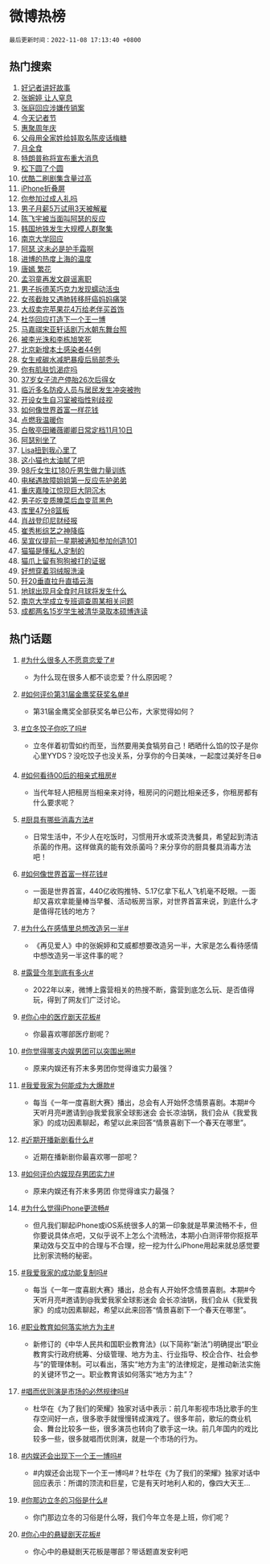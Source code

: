 # 微博热榜

`最后更新时间：2022-11-08 17:13:40 +0800`

## 热门搜索

1. [好记者讲好故事](https://m.weibo.cn/search?containerid=100103type%3D1%26t%3D10%26q%3D%23%E5%A5%BD%E8%AE%B0%E8%80%85%E8%AE%B2%E5%A5%BD%E6%95%85%E4%BA%8B%23&stream_entry_id=51&isnewpage=1&extparam=seat%3D1%26c_type%3D51%26pos%3D0%26cate%3D10103%26filter_type%3Drealtimehot%26dgr%3D0%26display_time%3D1667898818%26pre_seqid%3D16678988185170258174271&luicode=10000011&lfid=106003type%253D25%2526t%253D3%2526disable_hot%253D1%2526filter_type%253Drealtimehot)
1. [张婉婷 让人窒息](https://m.weibo.cn/search?containerid=100103type%3D1%26t%3D10%26q%3D%E5%BC%A0%E5%A9%89%E5%A9%B7+%E8%AE%A9%E4%BA%BA%E7%AA%92%E6%81%AF&stream_entry_id=31&isnewpage=1&extparam=seat%3D1%26c_type%3D31%26q%3D%25E5%25BC%25A0%25E5%25A9%2589%25E5%25A9%25B7%2520%25E8%25AE%25A9%25E4%25BA%25BA%25E7%25AA%2592%25E6%2581%25AF%26pos%3D0%26flag%3D2%26band_rank%3D1%26dgr%3D0%26filter_type%3Drealtimehot%26realpos%3D1%26cate%3D5001%26lcate%3D5001%26display_time%3D1667898818%26pre_seqid%3D16678988185170258174271&luicode=10000011&lfid=106003type%253D25%2526t%253D3%2526disable_hot%253D1%2526filter_type%253Drealtimehot)
1. [张庭回应涉嫌传销案](https://m.weibo.cn/search?containerid=100103type%3D1%26t%3D10%26q%3D%23%E5%BC%A0%E5%BA%AD%E5%9B%9E%E5%BA%94%E6%B6%89%E5%AB%8C%E4%BC%A0%E9%94%80%E6%A1%88%23&stream_entry_id=31&isnewpage=1&extparam=seat%3D1%26c_type%3D31%26q%3D%2523%25E5%25BC%25A0%25E5%25BA%25AD%25E5%259B%259E%25E5%25BA%2594%25E6%25B6%2589%25E5%25AB%258C%25E4%25BC%25A0%25E9%2594%2580%25E6%25A1%2588%2523%26pos%3D1%26flag%3D1%26band_rank%3D2%26dgr%3D0%26filter_type%3Drealtimehot%26realpos%3D2%26cate%3D5001%26lcate%3D5001%26display_time%3D1667898818%26pre_seqid%3D16678988185170258174271&luicode=10000011&lfid=106003type%253D25%2526t%253D3%2526disable_hot%253D1%2526filter_type%253Drealtimehot)
1. [今天记者节](https://m.weibo.cn/search?containerid=100103type%3D1%26t%3D10%26q%3D%23%E4%BB%8A%E5%A4%A9%E8%AE%B0%E8%80%85%E8%8A%82%23&stream_entry_id=31&isnewpage=1&extparam=seat%3D1%26c_type%3D31%26q%3D%2523%25E4%25BB%258A%25E5%25A4%25A9%25E8%25AE%25B0%25E8%2580%2585%25E8%258A%2582%2523%26pos%3D2%26flag%3D0%26band_rank%3D3%26dgr%3D0%26filter_type%3Drealtimehot%26realpos%3D3%26cate%3D5001%26lcate%3D5001%26display_time%3D1667898818%26pre_seqid%3D16678988185170258174271&luicode=10000011&lfid=106003type%253D25%2526t%253D3%2526disable_hot%253D1%2526filter_type%253Drealtimehot)
1. [惠聚周年庆](https://m.weibo.cn/search?containerid=100103type%3D1%26t%3D10%26q%3D%E6%83%A0%E8%81%9A%E5%91%A8%E5%B9%B4%E5%BA%86&stream_entry_id=31&isnewpage=1&extparam=seat%3D1%26c_type%3D31%26q%3D%25E6%2583%25A0%25E8%2581%259A%25E5%2591%25A8%25E5%25B9%25B4%25E5%25BA%2586%26pos%3D3%26band_rank%3D4%26dgr%3D0%26filter_type%3Drealtimehot%26adid%3D170596%26cate%3D5001%26lcate%3D5001%26display_time%3D1667898818%26pre_seqid%3D16678988185170258174271&luicode=10000011&lfid=106003type%253D25%2526t%253D3%2526disable_hot%253D1%2526filter_type%253Drealtimehot)
1. [父母用全家姓给娃取名陈皮话梅糖](https://m.weibo.cn/search?containerid=100103type%3D1%26t%3D10%26q%3D%23%E7%88%B6%E6%AF%8D%E7%94%A8%E5%85%A8%E5%AE%B6%E5%A7%93%E7%BB%99%E5%A8%83%E5%8F%96%E5%90%8D%E9%99%88%E7%9A%AE%E8%AF%9D%E6%A2%85%E7%B3%96%23&stream_entry_id=31&isnewpage=1&extparam=seat%3D1%26c_type%3D31%26q%3D%2523%25E7%2588%25B6%25E6%25AF%258D%25E7%2594%25A8%25E5%2585%25A8%25E5%25AE%25B6%25E5%25A7%2593%25E7%25BB%2599%25E5%25A8%2583%25E5%258F%2596%25E5%2590%258D%25E9%2599%2588%25E7%259A%25AE%25E8%25AF%259D%25E6%25A2%2585%25E7%25B3%2596%2523%26pos%3D4%26flag%3D1%26band_rank%3D4%26dgr%3D0%26filter_type%3Drealtimehot%26realpos%3D4%26cate%3D5001%26lcate%3D5001%26display_time%3D1667898818%26pre_seqid%3D16678988185170258174271&luicode=10000011&lfid=106003type%253D25%2526t%253D3%2526disable_hot%253D1%2526filter_type%253Drealtimehot)
1. [月全食](https://m.weibo.cn/search?containerid=100103type%3D1%26t%3D10%26q%3D%E6%9C%88%E5%85%A8%E9%A3%9F&stream_entry_id=31&isnewpage=1&extparam=seat%3D1%26c_type%3D31%26q%3D%25E6%259C%2588%25E5%2585%25A8%25E9%25A3%259F%26pos%3D5%26flag%3D1%26band_rank%3D5%26dgr%3D0%26filter_type%3Drealtimehot%26realpos%3D5%26cate%3D5001%26lcate%3D5001%26display_time%3D1667898818%26pre_seqid%3D16678988185170258174271&luicode=10000011&lfid=106003type%253D25%2526t%253D3%2526disable_hot%253D1%2526filter_type%253Drealtimehot)
1. [特朗普称将宣布重大消息](https://m.weibo.cn/search?containerid=100103type%3D1%26t%3D10%26q%3D%23%E7%89%B9%E6%9C%97%E6%99%AE%E7%A7%B0%E5%B0%86%E5%AE%A3%E5%B8%83%E9%87%8D%E5%A4%A7%E6%B6%88%E6%81%AF%23&stream_entry_id=31&isnewpage=1&extparam=seat%3D1%26c_type%3D31%26q%3D%2523%25E7%2589%25B9%25E6%259C%2597%25E6%2599%25AE%25E7%25A7%25B0%25E5%25B0%2586%25E5%25AE%25A3%25E5%25B8%2583%25E9%2587%258D%25E5%25A4%25A7%25E6%25B6%2588%25E6%2581%25AF%2523%26pos%3D6%26flag%3D0%26band_rank%3D6%26dgr%3D0%26filter_type%3Drealtimehot%26realpos%3D6%26cate%3D5001%26lcate%3D5001%26display_time%3D1667898818%26pre_seqid%3D16678988185170258174271&luicode=10000011&lfid=106003type%253D25%2526t%253D3%2526disable_hot%253D1%2526filter_type%253Drealtimehot)
1. [松下圆了个圆](https://m.weibo.cn/search?containerid=100103type%3D1%26t%3D10%26q%3D%23%E6%9D%BE%E4%B8%8B%E5%9C%86%E4%BA%86%E4%B8%AA%E5%9C%86%23&stream_entry_id=31&isnewpage=1&extparam=seat%3D1%26c_type%3D31%26dgr%3D0%26q%3D%2523%25E6%259D%25BE%25E4%25B8%258B%25E5%259C%2586%25E4%25BA%2586%25E4%25B8%25AA%25E5%259C%2586%2523%26pos%3D7%26band_rank%3D7%26topic_ad%3D1%26filter_type%3Drealtimehot%26adid%3D170774%26cate%3D5001%26lcate%3D5001%26display_time%3D1667898818%26pre_seqid%3D16678988185170258174271&luicode=10000011&lfid=106003type%253D25%2526t%253D3%2526disable_hot%253D1%2526filter_type%253Drealtimehot)
1. [优酷二刷剧集含量过高](https://m.weibo.cn/search?containerid=100103type%3D1%26t%3D10%26q%3D%23%E4%BC%98%E9%85%B7%E4%BA%8C%E5%88%B7%E5%89%A7%E9%9B%86%E5%90%AB%E9%87%8F%E8%BF%87%E9%AB%98%23&stream_entry_id=31&isnewpage=1&extparam=seat%3D1%26c_type%3D31%26q%3D%2523%25E4%25BC%2598%25E9%2585%25B7%25E4%25BA%258C%25E5%2588%25B7%25E5%2589%25A7%25E9%259B%2586%25E5%2590%25AB%25E9%2587%258F%25E8%25BF%2587%25E9%25AB%2598%2523%26pos%3D8%26flag%3D1%26band_rank%3D7%26dgr%3D0%26filter_type%3Drealtimehot%26realpos%3D7%26cate%3D5001%26lcate%3D5001%26display_time%3D1667898818%26pre_seqid%3D16678988185170258174271&luicode=10000011&lfid=106003type%253D25%2526t%253D3%2526disable_hot%253D1%2526filter_type%253Drealtimehot)
1. [iPhone折叠屏](https://m.weibo.cn/search?containerid=100103type%3D1%26t%3D10%26q%3DiPhone%E6%8A%98%E5%8F%A0%E5%B1%8F&stream_entry_id=31&isnewpage=1&extparam=seat%3D1%26c_type%3D31%26q%3DiPhone%25E6%258A%2598%25E5%258F%25A0%25E5%25B1%258F%26pos%3D9%26flag%3D0%26band_rank%3D8%26dgr%3D0%26filter_type%3Drealtimehot%26realpos%3D8%26cate%3D5001%26lcate%3D5001%26display_time%3D1667898818%26pre_seqid%3D16678988185170258174271&luicode=10000011&lfid=106003type%253D25%2526t%253D3%2526disable_hot%253D1%2526filter_type%253Drealtimehot)
1. [你参加过成人礼吗](https://m.weibo.cn/search?containerid=100103type%3D1%26t%3D10%26q%3D%23%E4%BD%A0%E5%8F%82%E5%8A%A0%E8%BF%87%E6%88%90%E4%BA%BA%E7%A4%BC%E5%90%97%23&stream_entry_id=31&isnewpage=1&extparam=seat%3D1%26c_type%3D31%26q%3D%2523%25E4%25BD%25A0%25E5%258F%2582%25E5%258A%25A0%25E8%25BF%2587%25E6%2588%2590%25E4%25BA%25BA%25E7%25A4%25BC%25E5%2590%2597%2523%26pos%3D10%26flag%3D1%26band_rank%3D9%26dgr%3D0%26filter_type%3Drealtimehot%26realpos%3D9%26cate%3D5001%26lcate%3D5001%26display_time%3D1667898818%26pre_seqid%3D16678988185170258174271&luicode=10000011&lfid=106003type%253D25%2526t%253D3%2526disable_hot%253D1%2526filter_type%253Drealtimehot)
1. [男子月薪5万试用3天被解雇](https://m.weibo.cn/search?containerid=100103type%3D1%26t%3D10%26q%3D%23%E7%94%B7%E5%AD%90%E6%9C%88%E8%96%AA5%E4%B8%87%E8%AF%95%E7%94%A83%E5%A4%A9%E8%A2%AB%E8%A7%A3%E9%9B%87%23&stream_entry_id=31&isnewpage=1&extparam=seat%3D1%26c_type%3D31%26q%3D%2523%25E7%2594%25B7%25E5%25AD%2590%25E6%259C%2588%25E8%2596%25AA5%25E4%25B8%2587%25E8%25AF%2595%25E7%2594%25A83%25E5%25A4%25A9%25E8%25A2%25AB%25E8%25A7%25A3%25E9%259B%2587%2523%26pos%3D11%26flag%3D2%26band_rank%3D10%26dgr%3D0%26filter_type%3Drealtimehot%26realpos%3D10%26cate%3D5001%26lcate%3D5001%26display_time%3D1667898818%26pre_seqid%3D16678988185170258174271&luicode=10000011&lfid=106003type%253D25%2526t%253D3%2526disable_hot%253D1%2526filter_type%253Drealtimehot)
1. [陈飞宇被当面叫阿瑟的反应](https://m.weibo.cn/search?containerid=100103type%3D1%26t%3D10%26q%3D%23%E9%99%88%E9%A3%9E%E5%AE%87%E8%A2%AB%E5%BD%93%E9%9D%A2%E5%8F%AB%E9%98%BF%E7%91%9F%E7%9A%84%E5%8F%8D%E5%BA%94%23&stream_entry_id=31&isnewpage=1&extparam=seat%3D1%26c_type%3D31%26q%3D%2523%25E9%2599%2588%25E9%25A3%259E%25E5%25AE%2587%25E8%25A2%25AB%25E5%25BD%2593%25E9%259D%25A2%25E5%258F%25AB%25E9%2598%25BF%25E7%2591%259F%25E7%259A%2584%25E5%258F%258D%25E5%25BA%2594%2523%26pos%3D12%26flag%3D1%26band_rank%3D11%26dgr%3D0%26filter_type%3Drealtimehot%26realpos%3D11%26cate%3D5001%26lcate%3D5001%26display_time%3D1667898818%26pre_seqid%3D16678988185170258174271&luicode=10000011&lfid=106003type%253D25%2526t%253D3%2526disable_hot%253D1%2526filter_type%253Drealtimehot)
1. [韩国地铁发生大规模人群聚集](https://m.weibo.cn/search?containerid=100103type%3D1%26t%3D10%26q%3D%23%E9%9F%A9%E5%9B%BD%E5%9C%B0%E9%93%81%E5%8F%91%E7%94%9F%E5%A4%A7%E8%A7%84%E6%A8%A1%E4%BA%BA%E7%BE%A4%E8%81%9A%E9%9B%86%23&stream_entry_id=31&isnewpage=1&extparam=seat%3D1%26c_type%3D31%26q%3D%2523%25E9%259F%25A9%25E5%259B%25BD%25E5%259C%25B0%25E9%2593%2581%25E5%258F%2591%25E7%2594%259F%25E5%25A4%25A7%25E8%25A7%2584%25E6%25A8%25A1%25E4%25BA%25BA%25E7%25BE%25A4%25E8%2581%259A%25E9%259B%2586%2523%26pos%3D13%26flag%3D1%26band_rank%3D12%26dgr%3D0%26filter_type%3Drealtimehot%26realpos%3D12%26cate%3D5001%26lcate%3D5001%26display_time%3D1667898818%26pre_seqid%3D16678988185170258174271&luicode=10000011&lfid=106003type%253D25%2526t%253D3%2526disable_hot%253D1%2526filter_type%253Drealtimehot)
1. [南京大学回应](https://m.weibo.cn/search?containerid=100103type%3D1%26t%3D10%26q%3D%23%E5%8D%97%E4%BA%AC%E5%A4%A7%E5%AD%A6%E5%9B%9E%E5%BA%94%23&stream_entry_id=31&isnewpage=1&extparam=seat%3D1%26c_type%3D31%26q%3D%2523%25E5%258D%2597%25E4%25BA%25AC%25E5%25A4%25A7%25E5%25AD%25A6%25E5%259B%259E%25E5%25BA%2594%2523%26pos%3D14%26flag%3D0%26band_rank%3D13%26dgr%3D0%26filter_type%3Drealtimehot%26realpos%3D13%26cate%3D5001%26lcate%3D5001%26display_time%3D1667898818%26pre_seqid%3D16678988185170258174271&luicode=10000011&lfid=106003type%253D25%2526t%253D3%2526disable_hot%253D1%2526filter_type%253Drealtimehot)
1. [阿瑟 这未必是护手霜啊](https://m.weibo.cn/search?containerid=100103type%3D1%26t%3D10%26q%3D%E9%98%BF%E7%91%9F+%E8%BF%99%E6%9C%AA%E5%BF%85%E6%98%AF%E6%8A%A4%E6%89%8B%E9%9C%9C%E5%95%8A&stream_entry_id=31&isnewpage=1&extparam=seat%3D1%26c_type%3D31%26q%3D%25E9%2598%25BF%25E7%2591%259F%2520%25E8%25BF%2599%25E6%259C%25AA%25E5%25BF%2585%25E6%2598%25AF%25E6%258A%25A4%25E6%2589%258B%25E9%259C%259C%25E5%2595%258A%26pos%3D15%26flag%3D1%26band_rank%3D14%26dgr%3D0%26filter_type%3Drealtimehot%26realpos%3D14%26cate%3D5001%26lcate%3D5001%26display_time%3D1667898818%26pre_seqid%3D16678988185170258174271&luicode=10000011&lfid=106003type%253D25%2526t%253D3%2526disable_hot%253D1%2526filter_type%253Drealtimehot)
1. [进博的热度上海的温度](https://m.weibo.cn/search?containerid=100103type%3D1%26t%3D10%26q%3D%23%E8%BF%9B%E5%8D%9A%E7%9A%84%E7%83%AD%E5%BA%A6%E4%B8%8A%E6%B5%B7%E7%9A%84%E6%B8%A9%E5%BA%A6%23&stream_entry_id=31&isnewpage=1&extparam=seat%3D1%26c_type%3D31%26q%3D%2523%25E8%25BF%259B%25E5%258D%259A%25E7%259A%2584%25E7%2583%25AD%25E5%25BA%25A6%25E4%25B8%258A%25E6%25B5%25B7%25E7%259A%2584%25E6%25B8%25A9%25E5%25BA%25A6%2523%26pos%3D16%26flag%3D0%26band_rank%3D15%26dgr%3D0%26filter_type%3Drealtimehot%26adid%3D170934%26realpos%3D15%26cate%3D5001%26lcate%3D5001%26display_time%3D1667898818%26pre_seqid%3D16678988185170258174271&luicode=10000011&lfid=106003type%253D25%2526t%253D3%2526disable_hot%253D1%2526filter_type%253Drealtimehot)
1. [唐嫣 繁花](https://m.weibo.cn/search?containerid=100103type%3D1%26t%3D10%26q%3D%E5%94%90%E5%AB%A3+%E7%B9%81%E8%8A%B1&stream_entry_id=31&isnewpage=1&extparam=seat%3D1%26c_type%3D31%26q%3D%25E5%2594%2590%25E5%25AB%25A3%2520%25E7%25B9%2581%25E8%258A%25B1%26pos%3D17%26flag%3D1%26band_rank%3D16%26dgr%3D0%26filter_type%3Drealtimehot%26realpos%3D16%26cate%3D5001%26lcate%3D5001%26display_time%3D1667898818%26pre_seqid%3D16678988185170258174271&luicode=10000011&lfid=106003type%253D25%2526t%253D3%2526disable_hot%253D1%2526filter_type%253Drealtimehot)
1. [孟羽童再发文辟谣离职](https://m.weibo.cn/search?containerid=100103type%3D1%26t%3D10%26q%3D%23%E5%AD%9F%E7%BE%BD%E7%AB%A5%E5%86%8D%E5%8F%91%E6%96%87%E8%BE%9F%E8%B0%A3%E7%A6%BB%E8%81%8C%23&stream_entry_id=31&isnewpage=1&extparam=seat%3D1%26c_type%3D31%26q%3D%2523%25E5%25AD%259F%25E7%25BE%25BD%25E7%25AB%25A5%25E5%2586%258D%25E5%258F%2591%25E6%2596%2587%25E8%25BE%259F%25E8%25B0%25A3%25E7%25A6%25BB%25E8%2581%258C%2523%26pos%3D18%26flag%3D1%26band_rank%3D17%26dgr%3D0%26filter_type%3Drealtimehot%26realpos%3D17%26cate%3D5001%26lcate%3D5001%26display_time%3D1667898818%26pre_seqid%3D16678988185170258174271&luicode=10000011&lfid=106003type%253D25%2526t%253D3%2526disable_hot%253D1%2526filter_type%253Drealtimehot)
1. [男子拆德芙巧克力发现蠕动活虫](https://m.weibo.cn/search?containerid=100103type%3D1%26t%3D10%26q%3D%23%E7%94%B7%E5%AD%90%E6%8B%86%E5%BE%B7%E8%8A%99%E5%B7%A7%E5%85%8B%E5%8A%9B%E5%8F%91%E7%8E%B0%E8%A0%95%E5%8A%A8%E6%B4%BB%E8%99%AB%23&stream_entry_id=31&isnewpage=1&extparam=seat%3D1%26c_type%3D31%26q%3D%2523%25E7%2594%25B7%25E5%25AD%2590%25E6%258B%2586%25E5%25BE%25B7%25E8%258A%2599%25E5%25B7%25A7%25E5%2585%258B%25E5%258A%259B%25E5%258F%2591%25E7%258E%25B0%25E8%25A0%2595%25E5%258A%25A8%25E6%25B4%25BB%25E8%2599%25AB%2523%26pos%3D19%26flag%3D0%26band_rank%3D18%26dgr%3D0%26filter_type%3Drealtimehot%26realpos%3D18%26cate%3D5001%26lcate%3D5001%26display_time%3D1667898818%26pre_seqid%3D16678988185170258174271&luicode=10000011&lfid=106003type%253D25%2526t%253D3%2526disable_hot%253D1%2526filter_type%253Drealtimehot)
1. [女孩截肢又遇肺转移肝癌妈妈痛哭](https://m.weibo.cn/search?containerid=100103type%3D1%26t%3D10%26q%3D%E5%A5%B3%E5%AD%A9%E6%88%AA%E8%82%A2%E5%8F%88%E9%81%87%E8%82%BA%E8%BD%AC%E7%A7%BB%E8%82%9D%E7%99%8C%E5%A6%88%E5%A6%88%E7%97%9B%E5%93%AD&stream_entry_id=31&isnewpage=1&extparam=seat%3D1%26c_type%3D31%26q%3D%25E5%25A5%25B3%25E5%25AD%25A9%25E6%2588%25AA%25E8%2582%25A2%25E5%258F%2588%25E9%2581%2587%25E8%2582%25BA%25E8%25BD%25AC%25E7%25A7%25BB%25E8%2582%259D%25E7%2599%258C%25E5%25A6%2588%25E5%25A6%2588%25E7%2597%259B%25E5%2593%25AD%26pos%3D20%26flag%3D0%26band_rank%3D19%26dgr%3D0%26filter_type%3Drealtimehot%26realpos%3D19%26cate%3D5001%26lcate%3D5001%26display_time%3D1667898818%26pre_seqid%3D16678988185170258174271&luicode=10000011&lfid=106003type%253D25%2526t%253D3%2526disable_hot%253D1%2526filter_type%253Drealtimehot)
1. [大叔卖完苹果花4万给老伴买首饰](https://m.weibo.cn/search?containerid=100103type%3D1%26t%3D10%26q%3D%23%E5%A4%A7%E5%8F%94%E5%8D%96%E5%AE%8C%E8%8B%B9%E6%9E%9C%E8%8A%B14%E4%B8%87%E7%BB%99%E8%80%81%E4%BC%B4%E4%B9%B0%E9%A6%96%E9%A5%B0%23&stream_entry_id=31&isnewpage=1&extparam=seat%3D1%26c_type%3D31%26q%3D%2523%25E5%25A4%25A7%25E5%258F%2594%25E5%258D%2596%25E5%25AE%258C%25E8%258B%25B9%25E6%259E%259C%25E8%258A%25B14%25E4%25B8%2587%25E7%25BB%2599%25E8%2580%2581%25E4%25BC%25B4%25E4%25B9%25B0%25E9%25A6%2596%25E9%25A5%25B0%2523%26pos%3D21%26flag%3D0%26band_rank%3D20%26dgr%3D0%26filter_type%3Drealtimehot%26realpos%3D20%26cate%3D5001%26lcate%3D5001%26display_time%3D1667898818%26pre_seqid%3D16678988185170258174271&luicode=10000011&lfid=106003type%253D25%2526t%253D3%2526disable_hot%253D1%2526filter_type%253Drealtimehot)
1. [杜华回应打造下一个王一博](https://m.weibo.cn/search?containerid=100103type%3D1%26t%3D10%26q%3D%23%E6%9D%9C%E5%8D%8E%E5%9B%9E%E5%BA%94%E6%89%93%E9%80%A0%E4%B8%8B%E4%B8%80%E4%B8%AA%E7%8E%8B%E4%B8%80%E5%8D%9A%23&stream_entry_id=31&isnewpage=1&extparam=seat%3D1%26c_type%3D31%26q%3D%2523%25E6%259D%259C%25E5%258D%258E%25E5%259B%259E%25E5%25BA%2594%25E6%2589%2593%25E9%2580%25A0%25E4%25B8%258B%25E4%25B8%2580%25E4%25B8%25AA%25E7%258E%258B%25E4%25B8%2580%25E5%258D%259A%2523%26pos%3D22%26flag%3D1%26band_rank%3D21%26dgr%3D0%26filter_type%3Drealtimehot%26realpos%3D21%26cate%3D5001%26lcate%3D5001%26display_time%3D1667898818%26pre_seqid%3D16678988185170258174271&luicode=10000011&lfid=106003type%253D25%2526t%253D3%2526disable_hot%253D1%2526filter_type%253Drealtimehot)
1. [马嘉祺宋亚轩话剧万水朝东舞台照](https://m.weibo.cn/search?containerid=100103type%3D1%26t%3D10%26q%3D%23%E9%A9%AC%E5%98%89%E7%A5%BA%E5%AE%8B%E4%BA%9A%E8%BD%A9%E8%AF%9D%E5%89%A7%E4%B8%87%E6%B0%B4%E6%9C%9D%E4%B8%9C%E8%88%9E%E5%8F%B0%E7%85%A7%23&stream_entry_id=31&isnewpage=1&extparam=seat%3D1%26c_type%3D31%26q%3D%2523%25E9%25A9%25AC%25E5%2598%2589%25E7%25A5%25BA%25E5%25AE%258B%25E4%25BA%259A%25E8%25BD%25A9%25E8%25AF%259D%25E5%2589%25A7%25E4%25B8%2587%25E6%25B0%25B4%25E6%259C%259D%25E4%25B8%259C%25E8%2588%259E%25E5%258F%25B0%25E7%2585%25A7%2523%26pos%3D23%26flag%3D1%26band_rank%3D22%26dgr%3D0%26filter_type%3Drealtimehot%26realpos%3D22%26cate%3D5001%26lcate%3D5001%26display_time%3D1667898818%26pre_seqid%3D16678988185170258174271&luicode=10000011&lfid=106003type%253D25%2526t%253D3%2526disable_hot%253D1%2526filter_type%253Drealtimehot)
1. [被李光洙和李栋旭笑死](https://m.weibo.cn/search?containerid=100103type%3D1%26t%3D10%26q%3D%23%E8%A2%AB%E6%9D%8E%E5%85%89%E6%B4%99%E5%92%8C%E6%9D%8E%E6%A0%8B%E6%97%AD%E7%AC%91%E6%AD%BB%23&stream_entry_id=31&isnewpage=1&extparam=seat%3D1%26c_type%3D31%26q%3D%2523%25E8%25A2%25AB%25E6%259D%258E%25E5%2585%2589%25E6%25B4%2599%25E5%2592%258C%25E6%259D%258E%25E6%25A0%258B%25E6%2597%25AD%25E7%25AC%2591%25E6%25AD%25BB%2523%26pos%3D24%26flag%3D1%26band_rank%3D23%26dgr%3D0%26filter_type%3Drealtimehot%26realpos%3D23%26cate%3D5001%26lcate%3D5001%26display_time%3D1667898818%26pre_seqid%3D16678988185170258174271&luicode=10000011&lfid=106003type%253D25%2526t%253D3%2526disable_hot%253D1%2526filter_type%253Drealtimehot)
1. [北京新增本土感染者44例](https://m.weibo.cn/search?containerid=100103type%3D1%26t%3D10%26q%3D%23%E5%8C%97%E4%BA%AC%E6%96%B0%E5%A2%9E%E6%9C%AC%E5%9C%9F%E6%84%9F%E6%9F%93%E8%80%8544%E4%BE%8B%23&stream_entry_id=31&isnewpage=1&extparam=seat%3D1%26c_type%3D31%26q%3D%2523%25E5%258C%2597%25E4%25BA%25AC%25E6%2596%25B0%25E5%25A2%259E%25E6%259C%25AC%25E5%259C%259F%25E6%2584%259F%25E6%259F%2593%25E8%2580%258544%25E4%25BE%258B%2523%26pos%3D25%26flag%3D1%26band_rank%3D24%26dgr%3D0%26filter_type%3Drealtimehot%26realpos%3D24%26cate%3D5001%26lcate%3D5001%26display_time%3D1667898818%26pre_seqid%3D16678988185170258174271&luicode=10000011&lfid=106003type%253D25%2526t%253D3%2526disable_hot%253D1%2526filter_type%253Drealtimehot)
1. [女生戒碳水减肥暴瘦后局部秃头](https://m.weibo.cn/search?containerid=100103type%3D1%26t%3D10%26q%3D%23%E5%A5%B3%E7%94%9F%E6%88%92%E7%A2%B3%E6%B0%B4%E5%87%8F%E8%82%A5%E6%9A%B4%E7%98%A6%E5%90%8E%E5%B1%80%E9%83%A8%E7%A7%83%E5%A4%B4%23&stream_entry_id=31&isnewpage=1&extparam=seat%3D1%26c_type%3D31%26q%3D%2523%25E5%25A5%25B3%25E7%2594%259F%25E6%2588%2592%25E7%25A2%25B3%25E6%25B0%25B4%25E5%2587%258F%25E8%2582%25A5%25E6%259A%25B4%25E7%2598%25A6%25E5%2590%258E%25E5%25B1%2580%25E9%2583%25A8%25E7%25A7%2583%25E5%25A4%25B4%2523%26pos%3D26%26flag%3D0%26band_rank%3D25%26dgr%3D0%26filter_type%3Drealtimehot%26realpos%3D25%26cate%3D5001%26lcate%3D5001%26display_time%3D1667898818%26pre_seqid%3D16678988185170258174271&luicode=10000011&lfid=106003type%253D25%2526t%253D3%2526disable_hot%253D1%2526filter_type%253Drealtimehot)
1. [你有肌肤饥渴症吗](https://m.weibo.cn/search?containerid=100103type%3D1%26t%3D10%26q%3D%23%E4%BD%A0%E6%9C%89%E8%82%8C%E8%82%A4%E9%A5%A5%E6%B8%B4%E7%97%87%E5%90%97%23&stream_entry_id=31&isnewpage=1&extparam=seat%3D1%26c_type%3D31%26q%3D%2523%25E4%25BD%25A0%25E6%259C%2589%25E8%2582%258C%25E8%2582%25A4%25E9%25A5%25A5%25E6%25B8%25B4%25E7%2597%2587%25E5%2590%2597%2523%26pos%3D27%26flag%3D0%26band_rank%3D26%26dgr%3D0%26filter_type%3Drealtimehot%26realpos%3D26%26cate%3D5001%26lcate%3D5001%26display_time%3D1667898818%26pre_seqid%3D16678988185170258174271&luicode=10000011&lfid=106003type%253D25%2526t%253D3%2526disable_hot%253D1%2526filter_type%253Drealtimehot)
1. [37岁女子流产停胎26次后得女](https://m.weibo.cn/search?containerid=100103type%3D1%26t%3D10%26q%3D%2337%E5%B2%81%E5%A5%B3%E5%AD%90%E6%B5%81%E4%BA%A7%E5%81%9C%E8%83%8E26%E6%AC%A1%E5%90%8E%E5%BE%97%E5%A5%B3%23&stream_entry_id=31&isnewpage=1&extparam=seat%3D1%26c_type%3D31%26q%3D%252337%25E5%25B2%2581%25E5%25A5%25B3%25E5%25AD%2590%25E6%25B5%2581%25E4%25BA%25A7%25E5%2581%259C%25E8%2583%258E26%25E6%25AC%25A1%25E5%2590%258E%25E5%25BE%2597%25E5%25A5%25B3%2523%26pos%3D28%26flag%3D0%26band_rank%3D27%26dgr%3D0%26filter_type%3Drealtimehot%26realpos%3D27%26cate%3D5001%26lcate%3D5001%26display_time%3D1667898818%26pre_seqid%3D16678988185170258174271&luicode=10000011&lfid=106003type%253D25%2526t%253D3%2526disable_hot%253D1%2526filter_type%253Drealtimehot)
1. [临沂多名防疫人员与居民发生冲突被拘](https://m.weibo.cn/search?containerid=100103type%3D1%26t%3D10%26q%3D%23%E4%B8%B4%E6%B2%82%E5%A4%9A%E5%90%8D%E9%98%B2%E7%96%AB%E4%BA%BA%E5%91%98%E4%B8%8E%E5%B1%85%E6%B0%91%E5%8F%91%E7%94%9F%E5%86%B2%E7%AA%81%E8%A2%AB%E6%8B%98%23&stream_entry_id=31&isnewpage=1&extparam=seat%3D1%26c_type%3D31%26q%3D%2523%25E4%25B8%25B4%25E6%25B2%2582%25E5%25A4%259A%25E5%2590%258D%25E9%2598%25B2%25E7%2596%25AB%25E4%25BA%25BA%25E5%2591%2598%25E4%25B8%258E%25E5%25B1%2585%25E6%25B0%2591%25E5%258F%2591%25E7%2594%259F%25E5%2586%25B2%25E7%25AA%2581%25E8%25A2%25AB%25E6%258B%2598%2523%26pos%3D29%26flag%3D0%26band_rank%3D28%26dgr%3D0%26filter_type%3Drealtimehot%26realpos%3D28%26cate%3D5001%26lcate%3D5001%26display_time%3D1667898818%26pre_seqid%3D16678988185170258174271&luicode=10000011&lfid=106003type%253D25%2526t%253D3%2526disable_hot%253D1%2526filter_type%253Drealtimehot)
1. [开设女生自习室被指性别歧视](https://m.weibo.cn/search?containerid=100103type%3D1%26t%3D10%26q%3D%23%E5%BC%80%E8%AE%BE%E5%A5%B3%E7%94%9F%E8%87%AA%E4%B9%A0%E5%AE%A4%E8%A2%AB%E6%8C%87%E6%80%A7%E5%88%AB%E6%AD%A7%E8%A7%86%23&stream_entry_id=31&isnewpage=1&extparam=seat%3D1%26c_type%3D31%26q%3D%2523%25E5%25BC%2580%25E8%25AE%25BE%25E5%25A5%25B3%25E7%2594%259F%25E8%2587%25AA%25E4%25B9%25A0%25E5%25AE%25A4%25E8%25A2%25AB%25E6%258C%2587%25E6%2580%25A7%25E5%2588%25AB%25E6%25AD%25A7%25E8%25A7%2586%2523%26pos%3D30%26flag%3D0%26band_rank%3D29%26dgr%3D0%26filter_type%3Drealtimehot%26realpos%3D29%26cate%3D5001%26lcate%3D5001%26display_time%3D1667898818%26pre_seqid%3D16678988185170258174271&luicode=10000011&lfid=106003type%253D25%2526t%253D3%2526disable_hot%253D1%2526filter_type%253Drealtimehot)
1. [如何像世界首富一样花钱](https://m.weibo.cn/search?containerid=100103type%3D1%26t%3D10%26q%3D%23%E5%A6%82%E4%BD%95%E5%83%8F%E4%B8%96%E7%95%8C%E9%A6%96%E5%AF%8C%E4%B8%80%E6%A0%B7%E8%8A%B1%E9%92%B1%23&stream_entry_id=31&isnewpage=1&extparam=seat%3D1%26c_type%3D31%26q%3D%2523%25E5%25A6%2582%25E4%25BD%2595%25E5%2583%258F%25E4%25B8%2596%25E7%2595%258C%25E9%25A6%2596%25E5%25AF%258C%25E4%25B8%2580%25E6%25A0%25B7%25E8%258A%25B1%25E9%2592%25B1%2523%26pos%3D31%26flag%3D0%26band_rank%3D30%26dgr%3D0%26filter_type%3Drealtimehot%26realpos%3D30%26cate%3D5001%26lcate%3D5001%26display_time%3D1667898818%26pre_seqid%3D16678988185170258174271&luicode=10000011&lfid=106003type%253D25%2526t%253D3%2526disable_hot%253D1%2526filter_type%253Drealtimehot)
1. [点燃我温暖你](https://m.weibo.cn/search?containerid=100103type%3D1%26t%3D10%26q%3D%23%E7%82%B9%E7%87%83%E6%88%91%E6%B8%A9%E6%9A%96%E4%BD%A0%23&stream_entry_id=31&isnewpage=1&extparam=seat%3D1%26c_type%3D31%26q%3D%2523%25E7%2582%25B9%25E7%2587%2583%25E6%2588%2591%25E6%25B8%25A9%25E6%259A%2596%25E4%25BD%25A0%2523%26pos%3D32%26flag%3D1%26band_rank%3D31%26dgr%3D0%26filter_type%3Drealtimehot%26realpos%3D31%26cate%3D5001%26lcate%3D5001%26display_time%3D1667898818%26pre_seqid%3D16678988185170258174271&luicode=10000011&lfid=106003type%253D25%2526t%253D3%2526disable_hot%253D1%2526filter_type%253Drealtimehot)
1. [白敬亭田曦薇卿卿日常定档11月10日](https://m.weibo.cn/search?containerid=100103type%3D1%26t%3D10%26q%3D%23%E7%99%BD%E6%95%AC%E4%BA%AD%E7%94%B0%E6%9B%A6%E8%96%87%E5%8D%BF%E5%8D%BF%E6%97%A5%E5%B8%B8%E5%AE%9A%E6%A1%A311%E6%9C%8810%E6%97%A5%23&stream_entry_id=31&isnewpage=1&extparam=seat%3D1%26c_type%3D31%26q%3D%2523%25E7%2599%25BD%25E6%2595%25AC%25E4%25BA%25AD%25E7%2594%25B0%25E6%259B%25A6%25E8%2596%2587%25E5%258D%25BF%25E5%258D%25BF%25E6%2597%25A5%25E5%25B8%25B8%25E5%25AE%259A%25E6%25A1%25A311%25E6%259C%258810%25E6%2597%25A5%2523%26pos%3D33%26flag%3D0%26band_rank%3D32%26dgr%3D0%26filter_type%3Drealtimehot%26realpos%3D32%26cate%3D5001%26lcate%3D5001%26display_time%3D1667898818%26pre_seqid%3D16678988185170258174271&luicode=10000011&lfid=106003type%253D25%2526t%253D3%2526disable_hot%253D1%2526filter_type%253Drealtimehot)
1. [阿瑟别坐了](https://m.weibo.cn/search?containerid=100103type%3D1%26t%3D10%26q%3D%23%E9%98%BF%E7%91%9F%E5%88%AB%E5%9D%90%E4%BA%86%23&stream_entry_id=31&isnewpage=1&extparam=seat%3D1%26c_type%3D31%26q%3D%2523%25E9%2598%25BF%25E7%2591%259F%25E5%2588%25AB%25E5%259D%2590%25E4%25BA%2586%2523%26pos%3D34%26flag%3D1%26band_rank%3D33%26dgr%3D0%26filter_type%3Drealtimehot%26realpos%3D33%26cate%3D5001%26lcate%3D5001%26display_time%3D1667898818%26pre_seqid%3D16678988185170258174271&luicode=10000011&lfid=106003type%253D25%2526t%253D3%2526disable_hot%253D1%2526filter_type%253Drealtimehot)
1. [Lisa扭到我心里了](https://m.weibo.cn/search?containerid=100103type%3D1%26t%3D10%26q%3D%23Lisa%E6%89%AD%E5%88%B0%E6%88%91%E5%BF%83%E9%87%8C%E4%BA%86%23&stream_entry_id=31&isnewpage=1&extparam=seat%3D1%26c_type%3D31%26q%3D%2523Lisa%25E6%2589%25AD%25E5%2588%25B0%25E6%2588%2591%25E5%25BF%2583%25E9%2587%258C%25E4%25BA%2586%2523%26pos%3D35%26flag%3D1%26band_rank%3D34%26dgr%3D0%26filter_type%3Drealtimehot%26realpos%3D34%26cate%3D5001%26lcate%3D5001%26display_time%3D1667898818%26pre_seqid%3D16678988185170258174271&luicode=10000011&lfid=106003type%253D25%2526t%253D3%2526disable_hot%253D1%2526filter_type%253Drealtimehot)
1. [这小猫也太油腻了吧](https://m.weibo.cn/search?containerid=100103type%3D1%26t%3D10%26q%3D%23%E8%BF%99%E5%B0%8F%E7%8C%AB%E4%B9%9F%E5%A4%AA%E6%B2%B9%E8%85%BB%E4%BA%86%E5%90%A7%23&stream_entry_id=31&isnewpage=1&extparam=seat%3D1%26c_type%3D31%26q%3D%2523%25E8%25BF%2599%25E5%25B0%258F%25E7%258C%25AB%25E4%25B9%259F%25E5%25A4%25AA%25E6%25B2%25B9%25E8%2585%25BB%25E4%25BA%2586%25E5%2590%25A7%2523%26pos%3D36%26flag%3D0%26band_rank%3D35%26dgr%3D0%26filter_type%3Drealtimehot%26realpos%3D35%26cate%3D5001%26lcate%3D5001%26display_time%3D1667898818%26pre_seqid%3D16678988185170258174271&luicode=10000011&lfid=106003type%253D25%2526t%253D3%2526disable_hot%253D1%2526filter_type%253Drealtimehot)
1. [98斤女生扛180斤男生做力量训练](https://m.weibo.cn/search?containerid=100103type%3D1%26t%3D10%26q%3D%2398%E6%96%A4%E5%A5%B3%E7%94%9F%E6%89%9B180%E6%96%A4%E7%94%B7%E7%94%9F%E5%81%9A%E5%8A%9B%E9%87%8F%E8%AE%AD%E7%BB%83%23&stream_entry_id=31&isnewpage=1&extparam=seat%3D1%26c_type%3D31%26q%3D%252398%25E6%2596%25A4%25E5%25A5%25B3%25E7%2594%259F%25E6%2589%259B180%25E6%2596%25A4%25E7%2594%25B7%25E7%2594%259F%25E5%2581%259A%25E5%258A%259B%25E9%2587%258F%25E8%25AE%25AD%25E7%25BB%2583%2523%26pos%3D37%26flag%3D0%26band_rank%3D36%26dgr%3D0%26filter_type%3Drealtimehot%26realpos%3D36%26cate%3D5001%26lcate%3D5001%26display_time%3D1667898818%26pre_seqid%3D16678988185170258174271&luicode=10000011&lfid=106003type%253D25%2526t%253D3%2526disable_hot%253D1%2526filter_type%253Drealtimehot)
1. [电梯遇故障姐姐第一反应先护弟弟](https://m.weibo.cn/search?containerid=100103type%3D1%26t%3D10%26q%3D%23%E7%94%B5%E6%A2%AF%E9%81%87%E6%95%85%E9%9A%9C%E5%A7%90%E5%A7%90%E7%AC%AC%E4%B8%80%E5%8F%8D%E5%BA%94%E5%85%88%E6%8A%A4%E5%BC%9F%E5%BC%9F%23&stream_entry_id=31&isnewpage=1&extparam=seat%3D1%26c_type%3D31%26q%3D%2523%25E7%2594%25B5%25E6%25A2%25AF%25E9%2581%2587%25E6%2595%2585%25E9%259A%259C%25E5%25A7%2590%25E5%25A7%2590%25E7%25AC%25AC%25E4%25B8%2580%25E5%258F%258D%25E5%25BA%2594%25E5%2585%2588%25E6%258A%25A4%25E5%25BC%259F%25E5%25BC%259F%2523%26pos%3D38%26flag%3D0%26band_rank%3D37%26dgr%3D0%26filter_type%3Drealtimehot%26realpos%3D37%26cate%3D5001%26lcate%3D5001%26display_time%3D1667898818%26pre_seqid%3D16678988185170258174271&luicode=10000011&lfid=106003type%253D25%2526t%253D3%2526disable_hot%253D1%2526filter_type%253Drealtimehot)
1. [重庆嘉陵江惊现巨大阴沉木](https://m.weibo.cn/search?containerid=100103type%3D1%26t%3D10%26q%3D%23%E9%87%8D%E5%BA%86%E5%98%89%E9%99%B5%E6%B1%9F%E6%83%8A%E7%8E%B0%E5%B7%A8%E5%A4%A7%E9%98%B4%E6%B2%89%E6%9C%A8%23&stream_entry_id=31&isnewpage=1&extparam=seat%3D1%26c_type%3D31%26q%3D%2523%25E9%2587%258D%25E5%25BA%2586%25E5%2598%2589%25E9%2599%25B5%25E6%25B1%259F%25E6%2583%258A%25E7%258E%25B0%25E5%25B7%25A8%25E5%25A4%25A7%25E9%2598%25B4%25E6%25B2%2589%25E6%259C%25A8%2523%26pos%3D39%26flag%3D0%26band_rank%3D38%26dgr%3D0%26filter_type%3Drealtimehot%26realpos%3D38%26cate%3D5001%26lcate%3D5001%26display_time%3D1667898818%26pre_seqid%3D16678988185170258174271&luicode=10000011&lfid=106003type%253D25%2526t%253D3%2526disable_hot%253D1%2526filter_type%253Drealtimehot)
1. [男子吃变质腌菜后血变蓝黑色](https://m.weibo.cn/search?containerid=100103type%3D1%26t%3D10%26q%3D%23%E7%94%B7%E5%AD%90%E5%90%83%E5%8F%98%E8%B4%A8%E8%85%8C%E8%8F%9C%E5%90%8E%E8%A1%80%E5%8F%98%E8%93%9D%E9%BB%91%E8%89%B2%23&stream_entry_id=31&isnewpage=1&extparam=seat%3D1%26c_type%3D31%26q%3D%2523%25E7%2594%25B7%25E5%25AD%2590%25E5%2590%2583%25E5%258F%2598%25E8%25B4%25A8%25E8%2585%258C%25E8%258F%259C%25E5%2590%258E%25E8%25A1%2580%25E5%258F%2598%25E8%2593%259D%25E9%25BB%2591%25E8%2589%25B2%2523%26pos%3D40%26flag%3D0%26band_rank%3D39%26dgr%3D0%26filter_type%3Drealtimehot%26realpos%3D39%26cate%3D5001%26lcate%3D5001%26display_time%3D1667898818%26pre_seqid%3D16678988185170258174271&luicode=10000011&lfid=106003type%253D25%2526t%253D3%2526disable_hot%253D1%2526filter_type%253Drealtimehot)
1. [库里47分8篮板](https://m.weibo.cn/search?containerid=100103type%3D1%26t%3D10%26q%3D%23%E5%BA%93%E9%87%8C47%E5%88%868%E7%AF%AE%E6%9D%BF%23&stream_entry_id=31&isnewpage=1&extparam=seat%3D1%26c_type%3D31%26q%3D%2523%25E5%25BA%2593%25E9%2587%258C47%25E5%2588%25868%25E7%25AF%25AE%25E6%259D%25BF%2523%26pos%3D41%26flag%3D0%26band_rank%3D40%26dgr%3D0%26filter_type%3Drealtimehot%26realpos%3D40%26cate%3D5001%26lcate%3D5001%26display_time%3D1667898818%26pre_seqid%3D16678988185170258174271&luicode=10000011&lfid=106003type%253D25%2526t%253D3%2526disable_hot%253D1%2526filter_type%253Drealtimehot)
1. [肖战登印尼财经报](https://m.weibo.cn/search?containerid=100103type%3D1%26t%3D10%26q%3D%23%E8%82%96%E6%88%98%E7%99%BB%E5%8D%B0%E5%B0%BC%E8%B4%A2%E7%BB%8F%E6%8A%A5%23&stream_entry_id=31&isnewpage=1&extparam=seat%3D1%26c_type%3D31%26q%3D%2523%25E8%2582%2596%25E6%2588%2598%25E7%2599%25BB%25E5%258D%25B0%25E5%25B0%25BC%25E8%25B4%25A2%25E7%25BB%258F%25E6%258A%25A5%2523%26pos%3D42%26flag%3D1%26band_rank%3D41%26dgr%3D0%26filter_type%3Drealtimehot%26realpos%3D41%26cate%3D5001%26lcate%3D5001%26display_time%3D1667898818%26pre_seqid%3D16678988185170258174271&luicode=10000011&lfid=106003type%253D25%2526t%253D3%2526disable_hot%253D1%2526filter_type%253Drealtimehot)
1. [崔秀彬综艺之神降临](https://m.weibo.cn/search?containerid=100103type%3D1%26t%3D10%26q%3D%23%E5%B4%94%E7%A7%80%E5%BD%AC%E7%BB%BC%E8%89%BA%E4%B9%8B%E7%A5%9E%E9%99%8D%E4%B8%B4%23&stream_entry_id=31&isnewpage=1&extparam=seat%3D1%26c_type%3D31%26q%3D%2523%25E5%25B4%2594%25E7%25A7%2580%25E5%25BD%25AC%25E7%25BB%25BC%25E8%2589%25BA%25E4%25B9%258B%25E7%25A5%259E%25E9%2599%258D%25E4%25B8%25B4%2523%26pos%3D43%26flag%3D1%26band_rank%3D42%26dgr%3D0%26filter_type%3Drealtimehot%26realpos%3D42%26cate%3D5001%26lcate%3D5001%26display_time%3D1667898818%26pre_seqid%3D16678988185170258174271&luicode=10000011&lfid=106003type%253D25%2526t%253D3%2526disable_hot%253D1%2526filter_type%253Drealtimehot)
1. [吴宣仪提前一星期被通知参加创造101](https://m.weibo.cn/search?containerid=100103type%3D1%26t%3D10%26q%3D%23%E5%90%B4%E5%AE%A3%E4%BB%AA%E6%8F%90%E5%89%8D%E4%B8%80%E6%98%9F%E6%9C%9F%E8%A2%AB%E9%80%9A%E7%9F%A5%E5%8F%82%E5%8A%A0%E5%88%9B%E9%80%A0101%23&stream_entry_id=31&isnewpage=1&extparam=seat%3D1%26c_type%3D31%26q%3D%2523%25E5%2590%25B4%25E5%25AE%25A3%25E4%25BB%25AA%25E6%258F%2590%25E5%2589%258D%25E4%25B8%2580%25E6%2598%259F%25E6%259C%259F%25E8%25A2%25AB%25E9%2580%259A%25E7%259F%25A5%25E5%258F%2582%25E5%258A%25A0%25E5%2588%259B%25E9%2580%25A0101%2523%26pos%3D44%26flag%3D0%26band_rank%3D43%26dgr%3D0%26filter_type%3Drealtimehot%26realpos%3D43%26cate%3D5001%26lcate%3D5001%26display_time%3D1667898818%26pre_seqid%3D16678988185170258174271&luicode=10000011&lfid=106003type%253D25%2526t%253D3%2526disable_hot%253D1%2526filter_type%253Drealtimehot)
1. [猫猫是懂私人定制的](https://m.weibo.cn/search?containerid=100103type%3D1%26t%3D10%26q%3D%23%E7%8C%AB%E7%8C%AB%E6%98%AF%E6%87%82%E7%A7%81%E4%BA%BA%E5%AE%9A%E5%88%B6%E7%9A%84%23&stream_entry_id=31&isnewpage=1&extparam=seat%3D1%26c_type%3D31%26q%3D%2523%25E7%258C%25AB%25E7%258C%25AB%25E6%2598%25AF%25E6%2587%2582%25E7%25A7%2581%25E4%25BA%25BA%25E5%25AE%259A%25E5%2588%25B6%25E7%259A%2584%2523%26pos%3D45%26flag%3D1%26band_rank%3D44%26dgr%3D0%26filter_type%3Drealtimehot%26realpos%3D44%26cate%3D5001%26lcate%3D5001%26display_time%3D1667898818%26pre_seqid%3D16678988185170258174271&luicode=10000011&lfid=106003type%253D25%2526t%253D3%2526disable_hot%253D1%2526filter_type%253Drealtimehot)
1. [猫爪上留有狗狗被打的证据](https://m.weibo.cn/search?containerid=100103type%3D1%26t%3D10%26q%3D%23%E7%8C%AB%E7%88%AA%E4%B8%8A%E7%95%99%E6%9C%89%E7%8B%97%E7%8B%97%E8%A2%AB%E6%89%93%E7%9A%84%E8%AF%81%E6%8D%AE%23&stream_entry_id=31&isnewpage=1&extparam=seat%3D1%26c_type%3D31%26q%3D%2523%25E7%258C%25AB%25E7%2588%25AA%25E4%25B8%258A%25E7%2595%2599%25E6%259C%2589%25E7%258B%2597%25E7%258B%2597%25E8%25A2%25AB%25E6%2589%2593%25E7%259A%2584%25E8%25AF%2581%25E6%258D%25AE%2523%26pos%3D46%26flag%3D0%26band_rank%3D45%26dgr%3D0%26filter_type%3Drealtimehot%26realpos%3D45%26cate%3D5001%26lcate%3D5001%26display_time%3D1667898818%26pre_seqid%3D16678988185170258174271&luicode=10000011&lfid=106003type%253D25%2526t%253D3%2526disable_hot%253D1%2526filter_type%253Drealtimehot)
1. [好想穿着羽绒服洗澡](https://m.weibo.cn/search?containerid=100103type%3D1%26t%3D10%26q%3D%23%E5%A5%BD%E6%83%B3%E7%A9%BF%E7%9D%80%E7%BE%BD%E7%BB%92%E6%9C%8D%E6%B4%97%E6%BE%A1%23&stream_entry_id=31&isnewpage=1&extparam=seat%3D1%26c_type%3D31%26q%3D%2523%25E5%25A5%25BD%25E6%2583%25B3%25E7%25A9%25BF%25E7%259D%2580%25E7%25BE%25BD%25E7%25BB%2592%25E6%259C%258D%25E6%25B4%2597%25E6%25BE%25A1%2523%26pos%3D47%26flag%3D1%26band_rank%3D46%26dgr%3D0%26filter_type%3Drealtimehot%26realpos%3D46%26cate%3D5001%26lcate%3D5001%26display_time%3D1667898818%26pre_seqid%3D16678988185170258174271&luicode=10000011&lfid=106003type%253D25%2526t%253D3%2526disable_hot%253D1%2526filter_type%253Drealtimehot)
1. [歼20垂直拉升直插云海](https://m.weibo.cn/search?containerid=100103type%3D1%26t%3D10%26q%3D%23%E6%AD%BC20%E5%9E%82%E7%9B%B4%E6%8B%89%E5%8D%87%E7%9B%B4%E6%8F%92%E4%BA%91%E6%B5%B7%23&stream_entry_id=31&isnewpage=1&extparam=seat%3D1%26c_type%3D31%26q%3D%2523%25E6%25AD%25BC20%25E5%259E%2582%25E7%259B%25B4%25E6%258B%2589%25E5%258D%2587%25E7%259B%25B4%25E6%258F%2592%25E4%25BA%2591%25E6%25B5%25B7%2523%26pos%3D48%26flag%3D0%26band_rank%3D47%26dgr%3D0%26filter_type%3Drealtimehot%26realpos%3D47%26cate%3D5001%26lcate%3D5001%26display_time%3D1667898818%26pre_seqid%3D16678988185170258174271&luicode=10000011&lfid=106003type%253D25%2526t%253D3%2526disable_hot%253D1%2526filter_type%253Drealtimehot)
1. [地球出现月全食时月球将发生什么](https://m.weibo.cn/search?containerid=100103type%3D1%26t%3D10%26q%3D%23%E5%9C%B0%E7%90%83%E5%87%BA%E7%8E%B0%E6%9C%88%E5%85%A8%E9%A3%9F%E6%97%B6%E6%9C%88%E7%90%83%E5%B0%86%E5%8F%91%E7%94%9F%E4%BB%80%E4%B9%88%23&stream_entry_id=31&isnewpage=1&extparam=seat%3D1%26c_type%3D31%26q%3D%2523%25E5%259C%25B0%25E7%2590%2583%25E5%2587%25BA%25E7%258E%25B0%25E6%259C%2588%25E5%2585%25A8%25E9%25A3%259F%25E6%2597%25B6%25E6%259C%2588%25E7%2590%2583%25E5%25B0%2586%25E5%258F%2591%25E7%2594%259F%25E4%25BB%2580%25E4%25B9%2588%2523%26pos%3D49%26flag%3D1%26band_rank%3D48%26dgr%3D0%26filter_type%3Drealtimehot%26realpos%3D48%26cate%3D5001%26lcate%3D5001%26display_time%3D1667898818%26pre_seqid%3D16678988185170258174271&luicode=10000011&lfid=106003type%253D25%2526t%253D3%2526disable_hot%253D1%2526filter_type%253Drealtimehot)
1. [南京大学成立专班调查周某相关问题](https://m.weibo.cn/search?containerid=100103type%3D1%26t%3D10%26q%3D%23%E5%8D%97%E4%BA%AC%E5%A4%A7%E5%AD%A6%E6%88%90%E7%AB%8B%E4%B8%93%E7%8F%AD%E8%B0%83%E6%9F%A5%E5%91%A8%E6%9F%90%E7%9B%B8%E5%85%B3%E9%97%AE%E9%A2%98%23&stream_entry_id=31&isnewpage=1&extparam=seat%3D1%26c_type%3D31%26q%3D%2523%25E5%258D%2597%25E4%25BA%25AC%25E5%25A4%25A7%25E5%25AD%25A6%25E6%2588%2590%25E7%25AB%258B%25E4%25B8%2593%25E7%258F%25AD%25E8%25B0%2583%25E6%259F%25A5%25E5%2591%25A8%25E6%259F%2590%25E7%259B%25B8%25E5%2585%25B3%25E9%2597%25AE%25E9%25A2%2598%2523%26pos%3D50%26flag%3D1%26band_rank%3D49%26dgr%3D0%26filter_type%3Drealtimehot%26realpos%3D49%26cate%3D5001%26lcate%3D5001%26display_time%3D1667898818%26pre_seqid%3D16678988185170258174271&luicode=10000011&lfid=106003type%253D25%2526t%253D3%2526disable_hot%253D1%2526filter_type%253Drealtimehot)
1. [成都两名15岁学生被清华录取本硕博连读](https://m.weibo.cn/search?containerid=100103type%3D1%26t%3D10%26q%3D%23%E6%88%90%E9%83%BD%E4%B8%A4%E5%90%8D15%E5%B2%81%E5%AD%A6%E7%94%9F%E8%A2%AB%E6%B8%85%E5%8D%8E%E5%BD%95%E5%8F%96%E6%9C%AC%E7%A1%95%E5%8D%9A%E8%BF%9E%E8%AF%BB%23&stream_entry_id=31&isnewpage=1&extparam=seat%3D1%26c_type%3D31%26q%3D%2523%25E6%2588%2590%25E9%2583%25BD%25E4%25B8%25A4%25E5%2590%258D15%25E5%25B2%2581%25E5%25AD%25A6%25E7%2594%259F%25E8%25A2%25AB%25E6%25B8%2585%25E5%258D%258E%25E5%25BD%2595%25E5%258F%2596%25E6%259C%25AC%25E7%25A1%2595%25E5%258D%259A%25E8%25BF%259E%25E8%25AF%25BB%2523%26pos%3D51%26flag%3D0%26band_rank%3D50%26dgr%3D0%26filter_type%3Drealtimehot%26realpos%3D50%26cate%3D5001%26lcate%3D5001%26display_time%3D1667898818%26pre_seqid%3D16678988185170258174271&luicode=10000011&lfid=106003type%253D25%2526t%253D3%2526disable_hot%253D1%2526filter_type%253Drealtimehot)

## 热门话题

1. [#为什么很多人不愿意恋爱了#](https://m.weibo.cn/search?containerid=231522type%3D1%26t%3D10%26q%3D%23%E4%B8%BA%E4%BB%80%E4%B9%88%E5%BE%88%E5%A4%9A%E4%BA%BA%E4%B8%8D%E6%84%BF%E6%84%8F%E6%81%8B%E7%88%B1%E4%BA%86%23&stream_entry_id=128&isnewpage=1&extparam=seat%3D1%26c_type%3D128%26pos%3D1-0-0%26cate%3D5004%26unitid%3D1667820639036%26lcate%3D5004%26dgr%3D0%26display_time%3D1667898820%26pre_seqid%3D166789882009603990037&luicode=10000011&lfid=231648_-_4)
    - 为什么现在很多人都不谈恋爱？什么原因呢？

1. [#如何评价第31届金鹰奖获奖名单#](https://m.weibo.cn/search?containerid=231522type%3D1%26t%3D10%26q%3D%23%E5%A6%82%E4%BD%95%E8%AF%84%E4%BB%B7%E7%AC%AC31%E5%B1%8A%E9%87%91%E9%B9%B0%E5%A5%96%E8%8E%B7%E5%A5%96%E5%90%8D%E5%8D%95%23&stream_entry_id=128&isnewpage=1&extparam=seat%3D1%26c_type%3D128%26pos%3D1-0-1%26cate%3D5004%26unitid%3D1667793028821%26lcate%3D5004%26dgr%3D0%26display_time%3D1667898820%26pre_seqid%3D166789882009603990037&luicode=10000011&lfid=231648_-_4)
    - 第31届金鹰奖全部获奖名单已公布，大家觉得如何？

1. [#立冬饺子你吃了吗#](https://m.weibo.cn/search?containerid=231522type%3D1%26t%3D10%26q%3D%23%E7%AB%8B%E5%86%AC%E9%A5%BA%E5%AD%90%E4%BD%A0%E5%90%83%E4%BA%86%E5%90%97%23&stream_entry_id=128&isnewpage=1&extparam=seat%3D1%26c_type%3D128%26pos%3D1-0-2%26cate%3D5004%26unitid%3D1667828141547%26lcate%3D5004%26dgr%3D0%26display_time%3D1667898820%26pre_seqid%3D166789882009603990037&luicode=10000011&lfid=231648_-_4)
    - 立冬伴着初雪如约而至，当然要用美食犒劳自己！晒晒什么馅的饺子是你心里YYDS？没吃饺子也没关系，分享你的今日美味，一起度过美好冬日❄️ ​​​

1. [#如何看待00后的相亲式租房#](https://m.weibo.cn/search?containerid=231522type%3D1%26t%3D10%26q%3D%23%E5%A6%82%E4%BD%95%E7%9C%8B%E5%BE%8500%E5%90%8E%E7%9A%84%E7%9B%B8%E4%BA%B2%E5%BC%8F%E7%A7%9F%E6%88%BF%23&stream_entry_id=128&isnewpage=1&extparam=seat%3D1%26c_type%3D128%26pos%3D1-0-3%26cate%3D5004%26unitid%3D1667801440461%26lcate%3D5004%26dgr%3D0%26display_time%3D1667898820%26pre_seqid%3D166789882009603990037&luicode=10000011&lfid=231648_-_4)
    - 当代年轻人把租房当相亲来对待，租房问的问题比相亲还多，你租房都有什么要求呢？

1. [#厨具有哪些消毒方法#](https://m.weibo.cn/search?containerid=231522type%3D1%26t%3D10%26q%3D%23%E5%8E%A8%E5%85%B7%E6%9C%89%E5%93%AA%E4%BA%9B%E6%B6%88%E6%AF%92%E6%96%B9%E6%B3%95%23&stream_entry_id=128&isnewpage=1&extparam=seat%3D1%26c_type%3D128%26pos%3D1-0-4%26cate%3D5004%26unitid%3D44856%26lcate%3D5004%26dgr%3D0%26display_time%3D1667898820%26pre_seqid%3D166789882009603990037&luicode=10000011&lfid=231648_-_4)
    - 日常生活中，不少人在吃饭时，习惯用开水或茶烫洗餐具，希望起到清洁杀菌的作用。这样做真的能有效杀菌吗？来分享你的厨具餐具消毒方法吧！

1. [#如何像世界首富一样花钱#](https://m.weibo.cn/search?containerid=231522type%3D1%26t%3D10%26q%3D%23%E5%A6%82%E4%BD%95%E5%83%8F%E4%B8%96%E7%95%8C%E9%A6%96%E5%AF%8C%E4%B8%80%E6%A0%B7%E8%8A%B1%E9%92%B1%23&stream_entry_id=128&isnewpage=1&extparam=seat%3D1%26c_type%3D128%26pos%3D1-0-5%26cate%3D5004%26unitid%3D1667890539759%26lcate%3D5004%26dgr%3D0%26display_time%3D1667898820%26pre_seqid%3D166789882009603990037&luicode=10000011&lfid=231648_-_4)
    - 一面是世界首富，440亿收购推特、5.17亿拿下私人飞机毫不眨眼。一面却又喜欢拿能量棒当早餐、活动板房当家，对世界首富来说，到底什么才是值得花钱的地方？

1. [#为什么在感情里总想改造另一半#](https://m.weibo.cn/search?containerid=231522type%3D1%26t%3D10%26q%3D%23%E4%B8%BA%E4%BB%80%E4%B9%88%E5%9C%A8%E6%84%9F%E6%83%85%E9%87%8C%E6%80%BB%E6%83%B3%E6%94%B9%E9%80%A0%E5%8F%A6%E4%B8%80%E5%8D%8A%23&stream_entry_id=128&isnewpage=1&extparam=seat%3D1%26c_type%3D128%26pos%3D1-0-6%26cate%3D5004%26unitid%3D1667890240896%26lcate%3D5004%26dgr%3D0%26display_time%3D1667898820%26pre_seqid%3D166789882009603990037&luicode=10000011&lfid=231648_-_4)
    - 《再见爱人》中的张婉婷和艾威都想要改造另一半，大家是怎么看待感情中想改造另一半这件事的呢？

1. [#露营今年到底有多火#](https://m.weibo.cn/search?containerid=231522type%3D1%26t%3D10%26q%3D%23%E9%9C%B2%E8%90%A5%E4%BB%8A%E5%B9%B4%E5%88%B0%E5%BA%95%E6%9C%89%E5%A4%9A%E7%81%AB%23&stream_entry_id=128&isnewpage=1&extparam=seat%3D1%26c_type%3D128%26pos%3D1-0-7%26cate%3D5004%26unitid%3D1667807135634%26lcate%3D5004%26dgr%3D0%26display_time%3D1667898820%26pre_seqid%3D166789882009603990037&luicode=10000011&lfid=231648_-_4)
    - 2022年以来，微博上露营相关的热搜不断，露营到底怎么玩、是否值得玩，得到了网友们广泛讨论。

1. [#你心中的医疗剧天花板#](https://m.weibo.cn/search?containerid=231522type%3D1%26t%3D10%26q%3D%23%E4%BD%A0%E5%BF%83%E4%B8%AD%E7%9A%84%E5%8C%BB%E7%96%97%E5%89%A7%E5%A4%A9%E8%8A%B1%E6%9D%BF%23&stream_entry_id=128&isnewpage=1&extparam=seat%3D1%26c_type%3D128%26pos%3D1-0-8%26cate%3D5004%26unitid%3D1667898659017%26lcate%3D5004%26dgr%3D0%26display_time%3D1667898820%26pre_seqid%3D166789882009603990037&luicode=10000011&lfid=231648_-_4)
    - 你最喜欢哪部医疗剧呢？

1. [#你觉得哪支内娱男团可以突围出圈#](https://m.weibo.cn/search?containerid=231522type%3D1%26t%3D10%26q%3D%23%E4%BD%A0%E8%A7%89%E5%BE%97%E5%93%AA%E6%94%AF%E5%86%85%E5%A8%B1%E7%94%B7%E5%9B%A2%E5%8F%AF%E4%BB%A5%E7%AA%81%E5%9B%B4%E5%87%BA%E5%9C%88%23&stream_entry_id=128&isnewpage=1&extparam=seat%3D1%26c_type%3D128%26pos%3D1-0-9%26cate%3D5004%26unitid%3D1667893257058%26lcate%3D5004%26dgr%3D0%26display_time%3D1667898820%26pre_seqid%3D166789882009603990037&luicode=10000011&lfid=231648_-_4)
    - 原来内娱还有芥末多男团你觉得谁实力最强？

1. [#我爱我家为何能成为大爆款#](https://m.weibo.cn/search?containerid=231522type%3D1%26t%3D10%26q%3D%23%E6%88%91%E7%88%B1%E6%88%91%E5%AE%B6%E4%B8%BA%E4%BD%95%E8%83%BD%E6%88%90%E4%B8%BA%E5%A4%A7%E7%88%86%E6%AC%BE%23&stream_entry_id=128&isnewpage=1&extparam=seat%3D1%26c_type%3D128%26pos%3D1-0-10%26cate%3D5004%26unitid%3D1667893254887%26lcate%3D5004%26dgr%3D0%26display_time%3D1667898820%26pre_seqid%3D166789882009603990037&luicode=10000011&lfid=231648_-_4)
    - 每当《一年一度喜剧大赛》播出，总会有人开始怀念情景喜剧。本期#今天听月亮#邀请到@我爱我家全球影迷会 会长凉油锅，我们会从《我爱我家》的成功因素聊起，希望以此来回答“情景喜剧下一个春天在哪里”。

1. [#近期开播新剧看什么#](https://m.weibo.cn/search?containerid=231522type%3D1%26t%3D10%26q%3D%23%E8%BF%91%E6%9C%9F%E5%BC%80%E6%92%AD%E6%96%B0%E5%89%A7%E7%9C%8B%E4%BB%80%E4%B9%88%23&stream_entry_id=128&isnewpage=1&extparam=seat%3D1%26c_type%3D128%26pos%3D1-0-11%26cate%3D5004%26unitid%3D1667892954118%26lcate%3D5004%26dgr%3D0%26display_time%3D1667898820%26pre_seqid%3D166789882009603990037&luicode=10000011&lfid=231648_-_4)
    - 近期在播新剧你最喜欢哪一部呢？

1. [#如何评价内娱现存男团实力#](https://m.weibo.cn/search?containerid=231522type%3D1%26t%3D10%26q%3D%23%E5%A6%82%E4%BD%95%E8%AF%84%E4%BB%B7%E5%86%85%E5%A8%B1%E7%8E%B0%E5%AD%98%E7%94%B7%E5%9B%A2%E5%AE%9E%E5%8A%9B%23&stream_entry_id=128&isnewpage=1&extparam=seat%3D1%26c_type%3D128%26pos%3D1-0-12%26cate%3D5004%26unitid%3D1667892952489%26lcate%3D5004%26dgr%3D0%26display_time%3D1667898820%26pre_seqid%3D166789882009603990037&luicode=10000011&lfid=231648_-_4)
    - 原来内娱还有芥末多男团 你觉得谁实力最强？

1. [#为什么觉得iPhone更流畅#](https://m.weibo.cn/search?containerid=231522type%3D1%26t%3D10%26q%3D%23%E4%B8%BA%E4%BB%80%E4%B9%88%E8%A7%89%E5%BE%97iPhone%E6%9B%B4%E6%B5%81%E7%95%85%23&stream_entry_id=128&isnewpage=1&extparam=seat%3D1%26c_type%3D128%26pos%3D1-0-13%26cate%3D5004%26unitid%3D1667820341328%26lcate%3D5004%26dgr%3D0%26display_time%3D1667898820%26pre_seqid%3D166789882009603990037&luicode=10000011&lfid=231648_-_4)
    - 但凡我们聊起iPhone或iOS系统很多人的第一印象就是苹果流畅不卡，但你要说具体点吧，又似乎说不上怎么个流畅法，本期小白测评带你抠抠苹果动效与交互中的合理与不合理，挖一挖为什么iPhone用起来就总感觉要比别家流畅的秘密。

1. [#我爱我家的成功能复制吗#](https://m.weibo.cn/search?containerid=231522type%3D1%26t%3D10%26q%3D%23%E6%88%91%E7%88%B1%E6%88%91%E5%AE%B6%E7%9A%84%E6%88%90%E5%8A%9F%E8%83%BD%E5%A4%8D%E5%88%B6%E5%90%97%23&stream_entry_id=128&isnewpage=1&extparam=seat%3D1%26c_type%3D128%26pos%3D1-0-14%26cate%3D5004%26unitid%3D1667810751479%26lcate%3D5004%26dgr%3D0%26display_time%3D1667898820%26pre_seqid%3D166789882009603990037&luicode=10000011&lfid=231648_-_4)
    - 每当《一年一度喜剧大赛》播出，总会有人开始怀念情景喜剧。本期#今天听月亮#邀请到@我爱我家全球影迷会 会长凉油锅，我们会从《我爱我家》的成功因素聊起，希望以此来回答“情景喜剧下一个春天在哪里”。

1. [#职业教育如何落实地方为主#](https://m.weibo.cn/search?containerid=231522type%3D1%26t%3D10%26q%3D%23%E8%81%8C%E4%B8%9A%E6%95%99%E8%82%B2%E5%A6%82%E4%BD%95%E8%90%BD%E5%AE%9E%E5%9C%B0%E6%96%B9%E4%B8%BA%E4%B8%BB%23&stream_entry_id=128&isnewpage=1&extparam=seat%3D1%26c_type%3D128%26pos%3D1-0-15%26cate%3D5004%26unitid%3D1667799936788%26lcate%3D5004%26dgr%3D0%26display_time%3D1667898820%26pre_seqid%3D166789882009603990037&luicode=10000011&lfid=231648_-_4)
    - 新修订的《中华人民共和国职业教育法》(以下简称“新法”)明确提出“职业教育实行政府统筹、分级管理、地方为主、行业指导、校企合作、社会参与”的管理体制。可以看出，落实“地方为主”的法律规定，是推动新法实施的关键环节之一。职业教育该如何落实“地方为主”？

1. [#唱而优则演是市场的必然规律吗#](https://m.weibo.cn/search?containerid=231522type%3D1%26t%3D10%26q%3D%23%E5%94%B1%E8%80%8C%E4%BC%98%E5%88%99%E6%BC%94%E6%98%AF%E5%B8%82%E5%9C%BA%E7%9A%84%E5%BF%85%E7%84%B6%E8%A7%84%E5%BE%8B%E5%90%97%23&stream_entry_id=128&isnewpage=1&extparam=seat%3D1%26c_type%3D128%26pos%3D1-0-16%26cate%3D5004%26unitid%3D1667895661950%26lcate%3D5004%26dgr%3D0%26display_time%3D1667898820%26pre_seqid%3D166789882009603990037&luicode=10000011&lfid=231648_-_4)
    - 杜华在《为了我们的荣耀》独家对话中表示：前几年影视市场比歌手的生存空间好一点，很多歌手就慢慢转成演戏了。很多年前，歌坛的商业机会、舞台比较多一些，很多演员也转向了歌手这一块。前几年国内的戏比较多一些，很多就唱而优则演，就是一个市场的行为。

1. [#内娱还会出现下一个王一博吗#](https://m.weibo.cn/search?containerid=231522type%3D1%26t%3D10%26q%3D%23%E5%86%85%E5%A8%B1%E8%BF%98%E4%BC%9A%E5%87%BA%E7%8E%B0%E4%B8%8B%E4%B8%80%E4%B8%AA%E7%8E%8B%E4%B8%80%E5%8D%9A%E5%90%97%23&stream_entry_id=128&isnewpage=1&extparam=seat%3D1%26c_type%3D128%26pos%3D1-0-17%26cate%3D5004%26unitid%3D1667893258015%26lcate%3D5004%26dgr%3D0%26display_time%3D1667898820%26pre_seqid%3D166789882009603990037&luicode=10000011&lfid=231648_-_4)
    - #内娱还会出现下一个王一博吗#？杜华在《为了我们的荣耀》独家对话中回应表示：所谓的顶流和巨星，它是有天时地利人和的，像四大天王...

1. [#你那边立冬的习俗是什么#](https://m.weibo.cn/search?containerid=231522type%3D1%26t%3D10%26q%3D%23%E4%BD%A0%E9%82%A3%E8%BE%B9%E7%AB%8B%E5%86%AC%E7%9A%84%E4%B9%A0%E4%BF%97%E6%98%AF%E4%BB%80%E4%B9%88%23&stream_entry_id=128&isnewpage=1&extparam=seat%3D1%26c_type%3D128%26pos%3D1-0-18%26cate%3D5004%26unitid%3D1667802935414%26lcate%3D5004%26dgr%3D0%26display_time%3D1667898820%26pre_seqid%3D166789882009603990037&luicode=10000011&lfid=231648_-_4)
    - 你门那边立冬的习俗是什么呀，我们今年立冬是上班，你们呢？

1. [#你心中的悬疑剧天花板#](https://m.weibo.cn/search?containerid=231522type%3D1%26t%3D10%26q%3D%23%E4%BD%A0%E5%BF%83%E4%B8%AD%E7%9A%84%E6%82%AC%E7%96%91%E5%89%A7%E5%A4%A9%E8%8A%B1%E6%9D%BF%23&stream_entry_id=128&isnewpage=1&extparam=seat%3D1%26c_type%3D128%26pos%3D1-0-19%26cate%3D5004%26unitid%3D1667795132394%26lcate%3D5004%26dgr%3D0%26display_time%3D1667898820%26pre_seqid%3D166789882009603990037&luicode=10000011&lfid=231648_-_4)
    - 你心中的悬疑剧天花板是哪部？带话题直发安利吧

